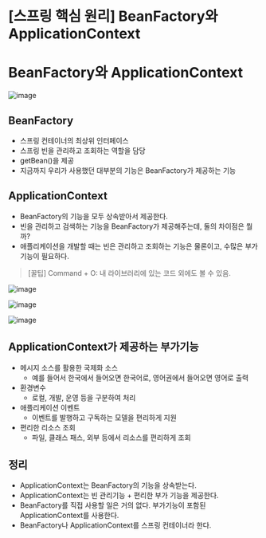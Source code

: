 # [스프링 핵심 원리] BeanFactory와 ApplicationContext

# BeanFactory와 ApplicationContext
![image](https://user-images.githubusercontent.com/37948906/141681954-15662680-fda2-4869-acfb-4fbd95eb9c7e.png)

## BeanFactory
- 스프링 컨테이너의 최상위 인터페이스
- 스프링 빈을 관리하고 조회하는 역할을 담당
- getBean()을 제공
- 지금까지 우리가 사용했던 대부분의 기능은 BeanFactory가 제공하는 기능

## ApplicationContext
- BeanFactory의 기능을 모두 상속받아서 제공한다.
- 빈을 관리하고 검색하는 기능을 BeanFactory가 제공해주는데, 둘의 차이점은 뭘까?
- 애플리케이션을 개발할 때는 빈은 관리하고 조회하는 기능은 물론이고, 수많은 부가기능이 필요하다.

> [꿀팁] Command + O: 내 라이브러리에 있는 코드 외에도 볼 수 있음.

![image](https://user-images.githubusercontent.com/37948906/141682129-cde8469c-0f35-4a41-9b9a-fa95fb034f72.png)

![image](https://user-images.githubusercontent.com/37948906/141682145-999e7870-59fc-4106-82c6-7132c51c217c.png)

![image](https://user-images.githubusercontent.com/37948906/141682155-575f558d-7976-4d11-8ae9-620473173336.png)

## ApplicationContext가 제공하는 부가기능
- 메시지 소스를 활용한 국제화 소스
  - 예를 들어서 한국에서 들어오면 한국어로, 영어권에서 들어오면 영어로 출력
- 환경변수
  - 로컬, 개발, 운영 등을 구분하여 처리
- 애플리케이션 이벤트
  - 이벤트를 발행하고 구독하는 모델을 편리하게 지원
- 편리한 리소스 조회
  - 파일, 클래스 패스, 외부 등에서 리소스를 편리하게 조회

## 정리
- ApplicationContext는 BeanFactory의 기능을 상속받는다.
- ApplicationContext는 빈 관리기능 + 편리한 부가 기능을 제공한다.
- BeanFactory를 직접 사용할 일은 거의 없다. 부가기능이 포함된 ApplicationContext를 사용한다.
- BeanFactory나 ApplicationContext를 스프링 컨테이너라 한다.